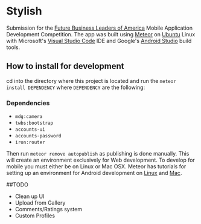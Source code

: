 # Stylish
Submission for the [Future Business Leaders of America](http://www.fbla-pbl.org) Mobile Application Development Competition. The app was built using [Meteor](http://www.meteor.com) on [Ubuntu](http://www.ubuntu.com) Linux with Microsoft's [Visual Studio Code](https://code.visualstudio.com/) IDE and Google's [Android Studio](http://developer.android.com/sdk/index.html) build tools.

## How to install for development
cd into the directory where this project is located and run the `meteor install DEPENDENCY` where `DEPENDENCY` are the following:

### Dependencies
* `mdg:camera`
* `twbs:bootstrap`
* `accounts-ui`
* `accounts-password`
* `iron:router`

Then run `meteor remove autopublish` as publishing is done manually. This will create an environment exclusively for Web development. To develop for mobile you must either be on Linux or Mac OSX. Meteor has tutorials for setting up an environment for Android development on [Linux](https://github.com/meteor/meteor/wiki/Mobile-Development-Install:-Android-on-Linux) and [Mac](https://github.com/meteor/meteor/wiki/Mobile-Development-Install:-Android-on-Mac).

##TODO
* Clean up UI
* Upload from Gallery
* Comments/Ratings system
* Custom Profiles